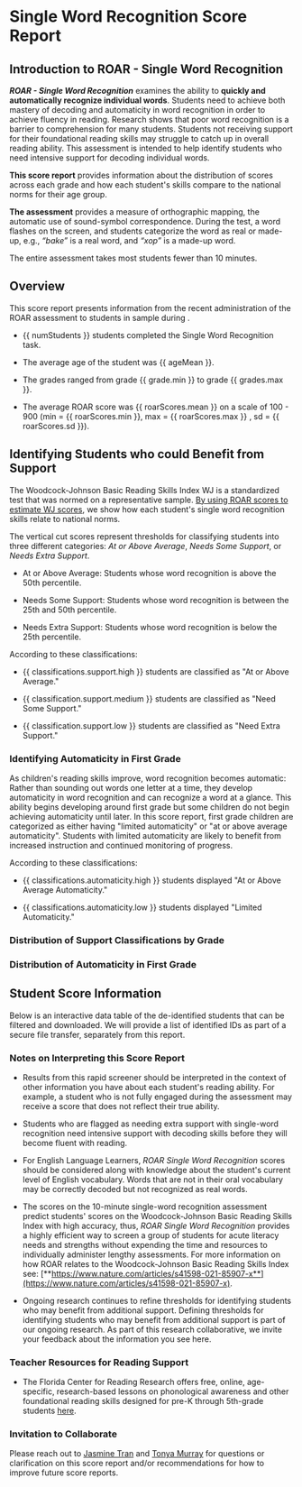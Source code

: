 # Single Word Recognition Score Report

## Introduction to ROAR - Single Word Recognition

***ROAR - Single Word Recognition*** examines the ability to **quickly
and automatically recognize individual words**. Students need to achieve both
mastery of decoding and automaticity in word recognition in order to achieve
fluency in reading. Research shows that poor word recognition is a barrier to
comprehension for many students. Students not receiving support for their
foundational reading skills may struggle to catch up in overall reading ability.
This assessment is intended to help identify students who need intensive support
for decoding individual words.

**This score report** provides information about the distribution of
scores across each grade and how each student's skills compare to the national
norms for their age group.

**The assessment** provides a measure of orthographic mapping, the
automatic use of sound-symbol correspondence. During the test, a word flashes on
the screen, and students categorize the word as real or made-up, e.g., *“bake”*
is a real word, and *“xop”* is a made-up word.

The entire assessment takes most students fewer than 10 minutes.

## Overview

This score report presents information from the recent administration of the
ROAR assessment to students in sample during .

- {{ numStudents }} students completed the Single Word Recognition task.

- The average age of the student was {{ ageMean }}.

- The grades ranged from grade {{ grade.min }} to grade {{ grades.max }}.

- The average ROAR score was {{ roarScores.mean }} on a scale of 100 - 900 (min =
{{ roarScores.min }}, max = {{ roarScores.max }} , sd = {{ roarScores.sd }}).

<div id="viz-distribution-by-grade"></div>

## Identifying Students who could Benefit from Support

The Woodcock-Johnson Basic Reading Skills Index WJ is a standardized test that
was normed on a representative sample. [By using ROAR scores to estimate WJ
scores](https://www.nature.com/articles/s41598-021-85907-x), we show how each
student's single word recognition skills relate to national norms.

The vertical cut scores represent thresholds for classifying students into three
different categories: *At or Above Average*, *Needs Some Support*, or *Needs
Extra Support*.

- At or Above Average: Students whose word recognition is above the 50th
percentile.

- Needs Some Support: Students whose word recognition is between the 25th and
50th percentile.

- Needs Extra Support: Students whose word recognition is below the 25th
percentile.

<div id="viz-normed-percentile-distribution"></div>

According to these classifications:

- {{ classifications.support.high }} students are classified as "At or Above Average."

- {{ classification.support.medium }} students are classified as "Need Some Support."

- {{ classification.support.low }} students are classified as "Need Extra
Support."

<div id="viz-stacked-support-by-grade"></div>

### Identifying Automaticity in First Grade

As children's reading skills improve, word recognition becomes automatic: Rather
than sounding out words one letter at a time, they develop automaticity in word
recognition and can recognize a word at a glance. This ability begins developing
around first grade but some children do not begin achieving automaticity until
later. In this score report, first grade children are categorized as either
having "limited automaticity" or "at or above average automaticity". Students
with limited automaticity are likely to benefit from increased instruction and
continued monitoring of progress.

<div id="viz-another-vizualization-1"></div>

According to these classifications:

- {{ classifications.automaticity.high }} students displayed "At or Above Average
Automaticity."

- {{ classifications.automaticity.low }} students displayed "Limited Automaticity."

### Distribution of Support Classifications by Grade

<div id="viz-another-vizualization-2"></div>

### Distribution of Automaticity in First Grade

<div id="viz-another-vizualization-3"></div>

## Student Score Information

Below is an interactive data table of the de-identified students that can be
filtered and downloaded. We will provide a list of identified IDs as part of a
secure file transfer, separately from this report.

<div id="table-student-scores"></div>

### Notes on Interpreting this Score Report

- Results from this rapid screener should be interpreted in the context of other
information you have about each student's reading ability. For example, a
student who is not fully engaged during the assessment may receive a score that
does not reflect their true ability.

- Students who are flagged as needing extra support with single-word recognition
need intensive support with decoding skills before they will become fluent with
reading.

- For English Language Learners, *ROAR Single Word Recognition* scores should be
considered along with knowledge about the student's current level of English
vocabulary. Words that are not in their oral vocabulary may be correctly decoded
but not recognized as real words.

- The scores on the 10-minute single-word recognition assessment predict
students' scores on the Woodcock-Johnson Basic Reading Skills Index with high
accuracy, thus, *ROAR Single Word Recognition* provides a highly efficient way
to screen a group of students for acute literacy needs and strengths without
expending the time and resources to individually administer lengthy assessments.
For more information on how ROAR relates to the Woodcock-Johnson Basic Reading
Skills Index see:
[**https://www.nature.com/articles/s41598-021-85907-x**](https://www.nature.com/articles/s41598-021-85907-x).

- Ongoing research continues to refine thresholds for identifying students who
may benefit from additional support. Defining thresholds for identifying
students who may benefit from additional support is part of our ongoing
research. As part of this research collaborative, we invite your feedback about
the information you see here.

### Teacher Resources for Reading Support

- The Florida Center for Reading Research offers free, online, age-specific,
research-based lessons on phonological awareness and other foundational reading
skills designed for pre-K through 5th-grade students
[here](https://fcrr.org/student-center-activities/teacher-resource-guide).

### Invitation to Collaborate

Please reach out to [Jasmine Tran](jasetran@stanford.edu) and [Tonya
Murray](tonyamur@stanford.edu) for questions or clarification on this score
report and/or recommendations for how to improve future score reports.
